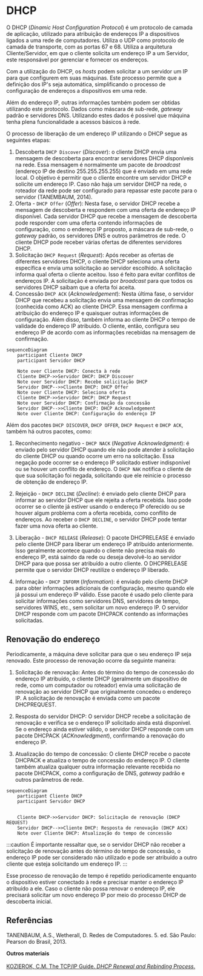 

# DHCP

O DHCP (*Dinamic Host Configuration Protocol*) é um protocolo de camada de aplicação, utilizado para atribuição de endereços IP a dispositivos ligados a uma rede de computadores. Utiliza o UDP como protocolo de camada de transporte, com as portas 67 e 68. Utiliza a arquitetura Cliente/Servidor, em que o cliente solicita um endereço IP a um Servidor, este responsável por gerenciar e fornecer os endereços.

Com a utilização do DHCP, os *hosts* podem solicitar a um servidor um IP para que configurem em suas máquinas. Este processo permite que a definição dos IP's seja automática, simplificando o processo de configuração de endereços a dispositivos em uma rede.

Além do endereço IP, outras informações também podem ser obtidas utilizando este protocolo. Dados como máscara de sub-rede, *gateway* padrão e servidores DNS. Utilizando estes dados é possivel que máquina tenha plena funcionalidade a acessos básicos à rede.

O processo de liberação de um endereço IP utilizando o DHCP segue as seguintes etapas:

1. Descoberta `DHCP Discover` (*Discover*):  o cliente DHCP envia uma mensagem de descoberta para encontrar servidores DHCP disponíveis na rede. Essa mensagem é normalmente um pacote de *broadcast* (endereço IP de destino 255.255.255.255) que é enviado em uma rede local. O objetivo é permitir que o cliente encontre um servidor DHCP e solicite um endereço IP. Caso não haja um servidor DHCP na rede, o roteador da rede pode ser configurado para repassar este pacote para o servidor (TANEMBAUM, 2014).
1. Oferta - `DHCP Offer` (*Offer*): Nesta fase, o servidor DHCP recebe a mensagem de descoberta e respondem com uma oferta de endereço IP disponível. Cada servidor DHCP que recebe a mensagem de descoberta pode responder com uma oferta contendo informações de configuração, como o endereço IP proposto, a máscara de sub-rede, o *gateway* padrão, os servidores DNS e outros parâmetros de rede. O cliente DHCP pode receber várias ofertas de diferentes servidores DHCP.
1. Solicitação `DHCP Request` (*Request*): Após receber as ofertas de diferentes servidores DHCP, o cliente DHCP seleciona uma oferta específica e envia uma solicitação ao servidor escolhido. A solicitação informa qual oferta o cliente aceitou. Isso é feito para evitar conflitos de endereços IP. A solicitação é enviada por *broadcast* para que todos os servidores DHCP saibam que a oferta foi aceita.
1. Concessão `DHCP ACK` (*Acknowledgement*): Nesta última fase, o servidor DHCP que recebeu a solicitação envia uma mensagem de confirmação (conhecida como ACK) ao cliente DHCP. Essa mensagem confirma a atribuição do endereço IP e quaisquer outras informações de configuração. Além disso, também informa ao cliente DHCP o tempo de validade do endereço IP atribuído. O cliente, então, configura seu endereço IP de acordo com as informações recebidas na mensagem de confirmação.

```mermaid
sequenceDiagram
    participant Cliente DHCP
    participant Servidor DHCP

    Note over Cliente DHCP: Conecta à rede
    Cliente DHCP->>Servidor DHCP: DHCP Discover
    Note over Servidor DHCP: Recebe solicitação DHCP
    Servidor DHCP-->>Cliente DHCP: DHCP Offer
    Note over Cliente DHCP: Seleciona oferta
    Cliente DHCP->>Servidor DHCP: DHCP Request
    Note over Servidor DHCP: Confirmação da concessão
    Servidor DHCP-->>Cliente DHCP: DHCP Acknowledgement
    Note over Cliente DHCP: Configuração do endereço IP
```



Além dos pacotes `DHCP DISCOVER`, `DHCP OFFER`, `DHCP Request` e `DHCP ACK`, também há outros pacotes, como:


1. Reconhecimento negativo - `DHCP NACK` (*Negative Acknowledgment*): é enviado pelo servidor DHCP quando ele não pode atender à solicitação do cliente DHCP ou quando ocorre um erro na solicitação. Essa negação pode ocorrer se o endereço IP solicitado estiver indisponível ou se houver um conflito de endereço. O `DHCP NAK` notifica o cliente de que sua solicitação foi negada, solicitando que ele reinicie o processo de obtenção de endereço IP.

1. Rejeição - `DHCP DECLINE` (*Decline*): é enviado pelo cliente DHCP para informar ao servidor DHCP que ele rejeita a oferta recebida. Isso pode ocorrer se o cliente já estiver usando o endereço IP oferecido ou se houver algum problema com a oferta recebida, como conflito de endereços. Ao receber o `DHCP DECLINE`, o servidor DHCP pode tentar fazer uma nova oferta ao cliente.

1. Liberação - `DHCP RELEASE` (*Release*): O pacote DHCPRELEASE é enviado pelo cliente DHCP para liberar um endereço IP atribuído anteriormente. Isso geralmente acontece quando o cliente não precisa mais do endereço IP, está saindo da rede ou deseja devolvê-lo ao servidor DHCP para que possa ser atribuído a outro cliente. O DHCPRELEASE permite que o servidor DHCP reutilize o endereço IP liberado.

1. Informação - `DHCP INFORM` (*Information*): é enviado pelo cliente DHCP para obter informações adicionais de configuração, mesmo quando ele já possui um endereço IP válido. Esse pacote é usado pelo cliente para solicitar informações como servidores DNS, servidores de tempo, servidores WINS, etc., sem solicitar um novo endereço IP. O servidor DHCP responde com um pacote DHCPACK contendo as informações solicitadas.

## Renovação do endereço

Periodicamente, a máquina deve solicitar para que o seu endereço IP seja renovado. Este processo de renovação ocorre da seguinte maneira:

1. Solicitação de renovação: Antes do término do tempo de concessão do endereço IP atribuído, o cliente DHCP (geralmente um dispositivo de rede, como um computador ou roteador) envia uma solicitação de renovação ao servidor DHCP que originalmente concedeu o endereço IP. A solicitação de renovação é enviada como um pacote DHCPREQUEST.

1. Resposta do servidor DHCP: O servidor DHCP recebe a solicitação de renovação e verifica se o endereço IP solicitado ainda está disponível. Se o endereço ainda estiver válido, o servidor DHCP responde com um pacote DHCPACK (*ACKnowledgment*), confirmando a renovação do endereço IP.

1. Atualização do tempo de concessão: O cliente DHCP recebe o pacote DHCPACK e atualiza o tempo de concessão do endereço IP. O cliente também atualiza qualquer outra informação relevante recebida no pacote DHCPACK, como a configuração de DNS, *gateway* padrão e outros parâmetros de rede.

```mermaid
sequenceDiagram
    participant Cliente DHCP
    participant Servidor DHCP

    
    Cliente DHCP->>Servidor DHCP: Solicitação de renovação (DHCP REQUEST)
    Servidor DHCP-->>Cliente DHCP: Resposta de renovação (DHCP ACK)
    Note over Cliente DHCP: Atualização do tempo de concessão
```


:::caution 
É importante ressaltar que, se o servidor DHCP não receber a solicitação de renovação antes do término do tempo de concessão, o endereço IP pode ser considerado não utilizado e pode ser atribuído a outro cliente que esteja solicitando um endereço IP.
:::

Esse processo de renovação de tempo é repetido periodicamente enquanto o dispositivo estiver conectado à rede e precisar manter o endereço IP atribuído a ele. Caso o cliente não possa renovar o endereço IP, ele precisará solicitar um novo endereço IP por meio do processo DHCP de descoberta inicial.

## Referências

TANENBAUM, A.S., Wetherall, D. Redes de Computadores. 5. ed. São Paulo: Pearson do Brasil, 2013.

**Outros materiais**  
[](https://support.huawei.com/enterprise/en/doc/EDOC1100112351/4b2f29de/how-a-dhcp-client-renews-its-ip-address-lease)  
[KOZIEROK, C.M. The TCP/IP Guide. *DHCP Renewal and Rebinding Process*.](http://www.tcpipguide.com/free/t_DHCPLeaseRenewalandRebindingProcesses-2.htm)  





 
